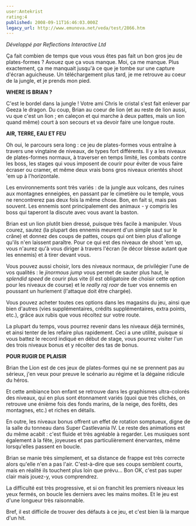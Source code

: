 ```yaml
---
user:Antekrist
rating:4
published: 2008-09-11T16:46:03.000Z
legacy_url: http://www.emunova.net/veda/test/2866.htm
---
```

_Développé par Reflections Interactive Ltd_  

  

Ça fait combien de temps que vous vous êtes pas fait un bon gros jeu de plates-formes ? Avouez que ça vous manque. Moi, ça me manque. Plus exactement, ça me manquait jusqu'à ce que je tombe sur une capture d'écran aguicheuse. Un téléchargement plus tard, je me retrouve au coeur de la jungle, et je prends mon pied.  

  

**WHERE IS BRIAN ?**  

C'est le bordel dans la jungle ! Votre ami Chris le cristal s'est fait enlever par Geeza le dragon. Du coup, Brian au coeur de lion (et au reste de lion aussi, vu que c'est un lion ; en caleçon et qui marche à deux pattes, mais un lion quand même) court à son secours et va devoir faire une longue route.  

  

**AIR, TERRE, EAU ET FEU**  

Oh oui, le parcours sera long : ce jeu de plates-formes vous entraîne à travers une vingtaine de niveaux, de types fort différents. Il y a les niveaux de plates-formes normaux, à traverser en temps limité, les combats contre les boss, les stages qui vous imposent de courir pour éviter de vous faire écraser ou cramer, et même deux vrais bons gros niveaux orientés shoot 'em up à l'horizontale.  

Les environnements sont très variés : de la jungle aux volcans, des ruines aux montagnes enneigées, en passant par le cimetière ou le temple, vous ne rencontrerez pas deux fois la même chose. Bon, en fait si, mais pas souvent. Les ennemis sont principalement des animaux - y compris les boss qui taperont la discute avec vous avant la baston.  

Brian est un lion plutôt bien dressé, puisque très facile à manipuler. Vous courez, sautez (la plupart des ennemis meurent d'un simple saut sur le crâne) et donnez des coups de pattes, coups qui ont bien plus d'allonge qu'ils n'en laissent paraître. Pour ce qui est des niveaux de shoot 'em up, vous n'aurez qu'à vous diriger à travers l'écran (le décor blesse autant que les ennemis) et à tirer devant vous.  

Vous pouvez aussi choisir, lors des niveaux normaux, de privilégier l'une de vos qualités : le _jinormous jump_ vous permet de sauter plus haut, le _splendid speed_ de courir plus vite (il est obligatoire de choisir cette option pour les niveaux de course) et le _really raj roar_ de tuer vos ennemis en poussant un hurlement (l'attaque doit être chargée).  

Vous pouvez acheter toutes ces options dans les magasins du jeu, ainsi que bien d'autres (vies supplémentaires, crédits supplémentaires, extra points, etc.), grâce aux rubis que vous récoltez sur votre route.  

La plupart du temps, vous pourrez revenir dans les niveaux déjà terminés, et ainsi tenter de les refaire plus rapidement. Ceci a une utilité, puisque si vous battez le record indiqué en début de stage, vous pourrez visiter l'un des trois niveaux bonus et y récolter des tas de bonus.  

  

**POUR RUGIR DE PLAISIR**  

Brian the Lion est de ces jeux de plates-formes qui ne se prennent pas au sérieux, j'en veux pour preuve le scénario au régime et la dégaine ridicule du héros.  

Et cette ambiance bon enfant se retrouve dans les graphismes ultra-colorés des niveaux, qui en plus sont étonnament variés (quoi que très clichés, on retrouve une énième fois des fonds marins, de la neige, des forêts, des montagnes, etc.) et riches en détails.   

En outre, les niveaux bonus offrent un effet de rotation somptueux, digne de la salle du tonneau dans Super Castlevania IV. Le reste des animations est du même acabit : c'est fluide et très agréable à regarder. Les musiques sont également à la fête, joyeuses et pas particulièrement énervantes, même lorsqu'elles passent en boucle.  

Brian se manie très simplement, et sa distance de frappe est très correcte alors qu'elle n'en a pas l'air. C'est-à-dire que ses coups semblent courts, mais en réalité ils touchent plus loin que prévu... Bon OK, c'est pas super clair mais jouez-y, vous comprendrez.  

La difficulté est très progressive, et si on franchit les premiers niveaux les yeux fermés, on boucle les derniers avec les mains moites. Et le jeu est d'une longueur très raisonnable.  

Bref, il est difficile de trouver des défauts à ce jeu, et c'est bien là la marque d'un hit.